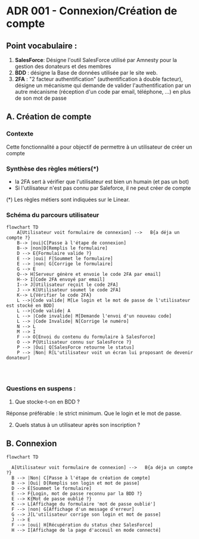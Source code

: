 # ADR 001 - Connexion/Création de compte

## Point vocabulaire :

1. **SalesForce**: Désigne l'outil SalesForce utilisé par Amnesty pour la gestion des donateurs et des membres
2. **BDD** : désigne la Base de données utilisée par le site web.
3. **2FA** : "2 facteur authentification" (authentification à double facteur), désigne un mécanisme qui demande de valider l'authentification par un autre mécanisme (réception d'un code par email, téléphone, ...) en plus de son mot de passe

## A. Création de compte

### Contexte

Cette fonctionnalité a pour objectif de permettre à un utilisateur de créer un compte

### Synthèse des règles métiers(*)

- la 2FA sert à vérifier que l'utilisateur est bien un humain (et pas un bot)
- Si l'utilisateur n'est pas connu par Saleforce, il ne peut créer de compte

(*) Les règles métiers sont indiquées sur le Linear. 

### Schéma du parcours utilisateur

```mermaid
flowchart TD
    A[Utilisateur voit formulaire de connexion] -->   B{a déja un compte ?}
    B--> |oui|C[Passe à l'étape de connexion]
    B--> |non|D[Remplis le formulaire]
    D --> E{Formulaire valide ?}
    E --> |oui| F[Soummet le formulaire]
    E --> |non| G[Corrige le formulaire]
    G --> E
    Q--> H[Serveur génère et envoie le code 2FA par email]
    H--> I[Code 2FA envoyé par email]
    I--> J[Utilisateur reçoit le code 2FA]
    J --> K[Utilisateur soumet le code 2FA]
    K--> L{Vérifier le code 2FA}
    L -->|Code valide| M[Le login et le mot de passe de l'utilisateur est stocké en BDD]
    L -->|Code valide| A
    L --> |Code invalide| M[Demande l'envoi d'un nouveau code]
    L --> |Code Invalide| N[Corrige le numéro]
    N --> L
    M --> I
    F --> O[Envoi du contenu du formulaire à SalesForce]
    O --> P{Utilisateur connu sur SalesForce ?}
    P --> |Oui| Q[SalesForce retourne le status]
    P --> |Non| R[L'utilisateur voit un écran lui proposant de devenir donateur]

    
    
```

### Questions en suspens :


1. Que stocke-t-on en BDD ?

Réponse préférable : le strict minimum. Que le login et le mot de passe.

2. Quels status à un utilisateur après son inscription ?

## B. Connexion

```mermaid
flowchart TD

  A[Utilisateur voit formulaire de connexion] -->   B{a déja un compte ?}
  B --> |Non| C[Passe à l'étape de création de compte]
  B --> |Oui| D[Remplis son login et mot de passe]
  D --> E[Soummet le formulaire]
  E --> F{Login, mot de passe reconnu par la BDD ?}
  E --> K{Mot de passe oublié ?}
  K --> L[Affichage du formulaire 'mot de passe oublié']
  F --> |non| G[Affichage d'un message d'erreur]
  G --> J[L'utilisateur corrige son login et mot de passe]
  J --> E
  F --> |oui| H[Récupération du status chez SalesForce]
  H --> I[Affichage de la page d'acceuil en mode connecté]

```